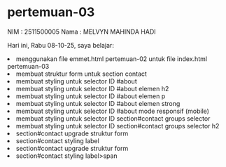 # pertemuan-03
NIM : 2511500005
Nama : MELVYN MAHINDA HADI

Hari ini, Rabu 08-10-25, saya belajar:
<li>menggunakan file emmet.html pertemuan-02 untuk file index.html pertemuan-03</li>
  <li>membuat struktur form untuk section contact</li>
  <li>membuat styling untuk selector ID #about</li>
  <li>membuat styling untuk selector ID #about elemen h2</li>
  <li>membuat styling untuk selector ID #about elemen p</li>
  <li>membuat styling untuk selector ID #about elemen strong</li>
  <li>membuat styling untuk selector ID #about mode responsif (mobile)</li>
  <li>membuat styling untuk selector ID section#contact groups selector</li>
  <li>membuat styling untuk selector ID section#contact groups selector h2</li>
  <li>section#contact upgrade struktur form</li>
   <li>section#contact styling label</li>
  <li>section#contact upgrade struktur form</li>
  <li>section#contact styling label>span</li> 
</ol>